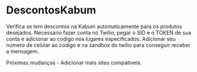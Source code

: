 # DescontosKabum
Verifica se tem descontos na Kabum automaticamente para os produtos desejados.
Necessario fazer conta no Twilio, pegar o SID e o TOKEN de sua conta e adicionar ao codigo nos lugares especificados.
Adicionar seu numero de celular ao codigo e na sandbox do twilio para conseguir receber a mensagem.

Próximas mudanças - Adicionar mais sites compatíveis.
